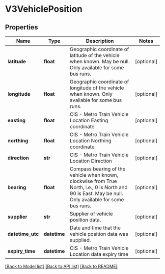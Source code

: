 # V3VehiclePosition

## Properties
Name | Type | Description | Notes
------------ | ------------- | ------------- | -------------
**latitude** | **float** | Geographic coordinate of latitude of the vehicle when known. May be null.  Only available for some bus runs. | [optional] 
**longitude** | **float** | Geographic coordinate of longitude of the vehicle when known.   Only available for some bus runs. | [optional] 
**easting** | **float** | CIS - Metro Train Vehicle Location Easting coordinate | [optional] 
**northing** | **float** | CIS - Metro Train Vehicle Location Northing coordinate | [optional] 
**direction** | **str** | CIS - Metro Train Vehicle Location Direction | [optional] 
**bearing** | **float** | Compass bearing of the vehicle when known, clockwise from True North, i.e., 0 is North and 90 is East. May be null.  Only available for some bus runs. | [optional] 
**supplier** | **str** | Supplier of vehicle position data. | [optional] 
**datetime_utc** | **datetime** | Date and time that the vehicle position data was supplied. | [optional] 
**expiry_time** | **datetime** | CIS - Metro Train Vehicle Location data expiry time | [optional] 

[[Back to Model list]](../README.md#documentation-for-models) [[Back to API list]](../README.md#documentation-for-api-endpoints) [[Back to README]](../README.md)


